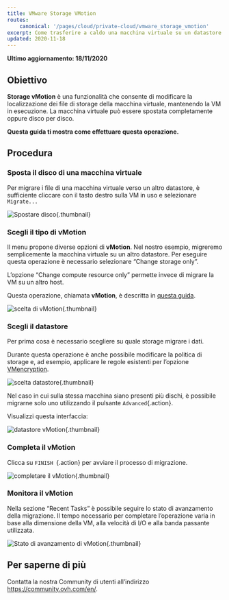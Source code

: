 ```yaml
---
title: VMware Storage VMotion
routes:
    canonical: '/pages/cloud/private-cloud/vmware_storage_vmotion'
excerpt: Come trasferire a caldo una macchina virtuale su un datastore differente
updated: 2020-11-18
---
```


**Ultimo aggiornamento: 18/11/2020**

## Obiettivo

**Storage vMotion** è una funzionalità che consente di modificare la localizzazione dei file di storage della macchina virtuale, mantenendo la VM in esecuzione. La macchina virtuale può essere spostata completamente oppure disco per disco.

**Questa guida ti mostra come effettuare questa operazione.**

## Procedura

### Sposta il disco di una macchina virtuale

Per migrare i file di una macchina virtuale verso un altro datastore, è sufficiente cliccare con il tasto destro sulla VM in uso e selezionare `Migrate...`

![Spostare disco](images/VmotionStorage1.png){.thumbnail}

### Scegli il tipo di vMotion

Il menu propone diverse opzioni di **vMotion**. Nel nostro esempio, migreremo semplicemente la macchina virtuale su un altro datastore. Per eseguire questa operazione è necessario selezionare “Change storage only”.

L’opzione “Change compute resource only” permette invece di migrare la VM su un altro host.

Questa operazione, chiamata **vMotion**, è descritta in [questa guida](/pages/cloud/managed-bare-metal/vmware_vmotion_new).

![scelta di vMotion](images/VmotionStorage2.png){.thumbnail}

### Scegli il datastore

Per prima cosa è necessario scegliere su quale storage migrare i dati.

Durante questa operazione è anche possibile modificare la politica di storage e, ad esempio, applicare le regole esistenti per l’opzione [VMencryption](/pages/cloud/managed-bare-metal/vm_encrypt).

![scelta datastore](images/VmotionStorage3.png){.thumbnail}

Nel caso in cui sulla stessa macchina siano presenti più dischi, è possibile migrarne solo uno utilizzando il pulsante `Advanced`{.action}.

Visualizzi questa interfaccia:

![datastore vMotion](images/VmotionStorage6.png){.thumbnail}

### Completa il vMotion

Clicca su `FINISH `{.action} per avviare il processo di migrazione.

![completare il vMotion](images/VmotionStorage4.png){.thumbnail}

### Monitora il vMotion

Nella sezione “Recent Tasks” è possibile seguire lo stato di avanzamento della migrazione. Il tempo necessario per completare l’operazione varia in base alla dimensione della VM, alla velocità di I/O e alla banda passante utilizzata.

![Stato di avanzamento di vMotion](images/VmotionStorage5.png){.thumbnail}

## Per saperne di più

Contatta la nostra Community di utenti all’indirizzo <https://community.ovh.com/en/>.
